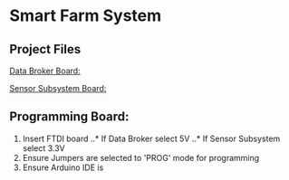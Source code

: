 # Smart Farm System
## Project Files
[Data Broker Board:](https://easyeda.com/lissington4/smart-farm-schematic-data-broker)

[Sensor Subsystem Board:](https://easyeda.com/lissington4/smart-farm-schematic)

## Programming Board:
1. Insert FTDI board
..* If Data Broker select 5V
..* If Sensor Subsystem select 3.3V
2. Ensure Jumpers are selected to 'PROG' mode for programming
3. Ensure Arduino IDE is 
